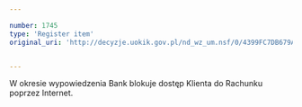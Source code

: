 ```yaml
---

number: 1745
type: 'Register item'
original_uri: 'http://decyzje.uokik.gov.pl/nd_wz_um.nsf/0/4399FC7DB679A522C125765F004D5C78?OpenDocument'


---
```


W okresie wypowiedzenia Bank blokuje dostęp Klienta do Rachunku poprzez Internet.
